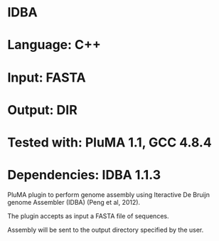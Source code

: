 # IDBA
# Language: C++
# Input: FASTA
# Output: DIR
# Tested with: PluMA 1.1, GCC 4.8.4
# Dependencies: IDBA 1.1.3

PluMA plugin to perform genome assembly using Iteractive De Bruijn genome Assembler (IDBA) (Peng et al, 2012).

The plugin accepts as input a FASTA file of sequences.

Assembly will be sent to the output directory specified by the user.


